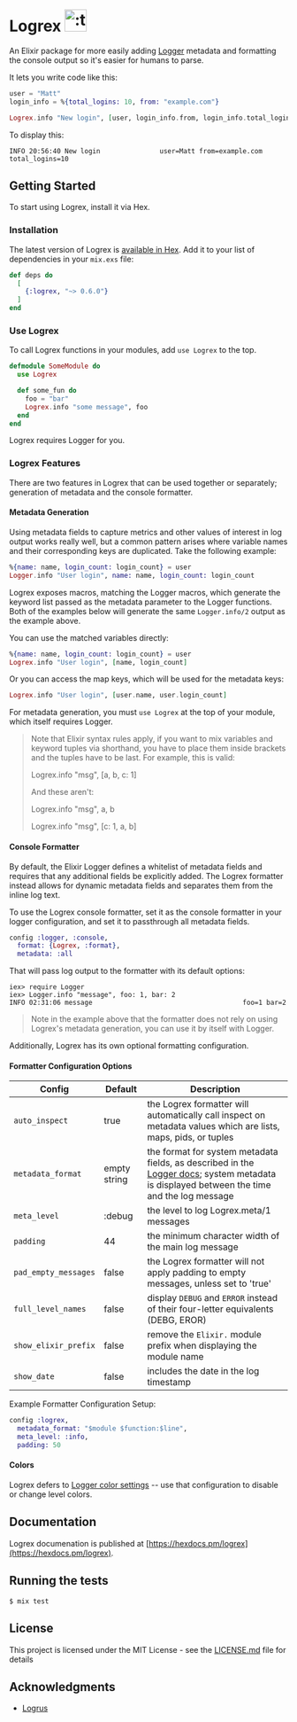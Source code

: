 # Logrex <img src="https://i.imgur.com/UEbtVhA.jpg" width="40" height="40" alt=":trex:" class="emoji" title=":trex:"/>

An Elixir package for more easily adding [Logger](https://hexdocs.pm/logger/Logger.html)
metadata and formatting the console output so it's easier for humans to parse.

It lets you write code like this:

```elixir
user = "Matt"
login_info = %{total_logins: 10, from: "example.com"}

Logrex.info "New login", [user, login_info.from, login_info.total_logins]
```

To display this:

```
INFO 20:56:40 New login               user=Matt from=example.com total_logins=10
```

## Getting Started

To start using Logrex, install it via Hex.

### Installation

The latest version of Logrex is [available in Hex](https://hex.pm/packages/logrex).
Add it to your list of dependencies in your `mix.exs` file:

```elixir
def deps do
  [
    {:logrex, "~> 0.6.0"}
  ]
end
```

### Use Logrex

To call Logrex functions in your modules, add `use Logrex` to the top.

```elixir
defmodule SomeModule do
  use Logrex

  def some_fun do
    foo = "bar"
    Logrex.info "some message", foo
  end
end
```

Logrex requires Logger for you.

### Logrex Features

There are two features in Logrex that can be used together or separately;
generation of metadata and the console formatter.

#### Metadata Generation

Using metadata fields to capture metrics and other values of interest in log
output works really well, but a common pattern arises where variable names and
their corresponding keys are duplicated. Take the following example:

```elixir
%{name: name, login_count: login_count} = user
Logger.info "User login", name: name, login_count: login_count
```

Logrex exposes macros, matching the Logger macros, which generate the
keyword list passed as the metadata parameter to the Logger functions. Both of
the examples below will generate the same `Logger.info/2` output as the example above.

You can use the matched variables directly:

```elixir
%{name: name, login_count: login_count} = user
Logrex.info "User login", [name, login_count]
```

Or you can access the map keys, which will be used for the metadata keys:

```elixir
Logrex.info "User login", [user.name, user.login_count]
```

For metadata generation, you must `use Logrex` at the top of your module, which
itself requires Logger.

> Note that Elixir syntax rules apply, if you want to mix variables and keyword
> tuples via shorthand, you have to place them inside brackets and the tuples
> have to be last. For example, this is valid:
>
> Logrex.info "msg", [a, b, c: 1]
>
> And these aren't:
>
> Logrex.info "msg", a, b
>
> Logrex.info "msg", [c: 1, a, b]

#### Console Formatter

By default, the Elixir Logger defines a whitelist of metadata fields and
requires that any additional fields be explicitly added. The Logrex formatter
instead allows for dynamic metadata fields and separates them from the inline
log text.

To use the Logrex console formatter, set it as the console formatter in your
logger configuration, and set it to passthrough all metadata fields.

```elixir
config :logger, :console,
  format: {Logrex, :format},
  metadata: :all
```

That will pass log output to the formatter with its default options:

```
iex> require Logger
iex> Logger.info "message", foo: 1, bar: 2
INFO 02:31:06 message                                      foo=1 bar=2
```

> Note in the example above that the formatter does not rely on using Logrex's
> metadata generation, you can use it by itself with Logger.

Additionally, Logrex has its own optional formatting configuration.

#### Formatter Configuration Options

Config | Default | Description
-------| ------- | -----------
`auto_inspect` | true | the Logrex formatter will automatically call inspect on metadata values which are lists, maps, pids, or tuples
`metadata_format` | empty string | the format for system metadata fields, as described in the [Logger docs](https://hexdocs.pm/logger/Logger.html#module-metadata); system metadata is displayed between the time and the log message
`meta_level` | :debug | the level to log Logrex.meta/1 messages
`padding` | 44 | the minimum character width of the main log message
`pad_empty_messages` | false | the Logrex formatter will not apply padding to empty messages, unless set to 'true'
`full_level_names` | false | display `DEBUG` and `ERROR` instead of their four-letter equivalents (DEBG, EROR)
`show_elixir_prefix` | false | remove the `Elixir.` module prefix when displaying the module name
`show_date` | false | includes the date in the log timestamp

Example Formatter Configuration Setup:

```elixir
config :logrex,
  metadata_format: "$module $function:$line",
  meta_level: :info,
  padding: 50
```

#### Colors

Logrex defers to [Logger color settings](https://hexdocs.pm/logger/Logger.html#module-console-backend) --
use that configuration to disable or change level colors.

## Documentation

Logrex documenation is published at [https://hexdocs.pm/logrex](https://hexdocs.pm/logrex).

## Running the tests

```shell
$ mix test
```

## License

This project is licensed under the MIT License - see the [LICENSE.md](LICENSE.md) file for details

## Acknowledgments

* [Logrus](https://github.com/sirupsen/logrus)
